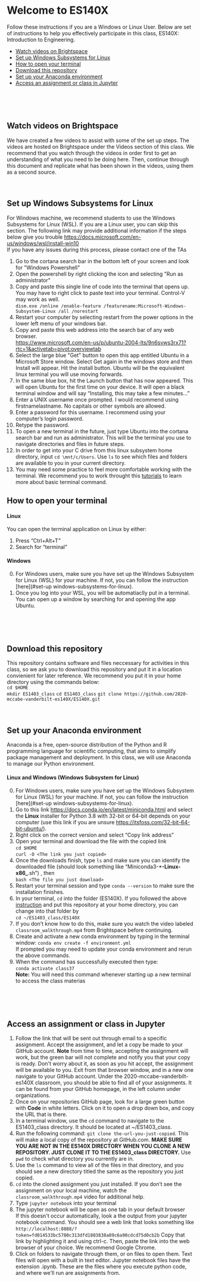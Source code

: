 # Welcome to ES140X

Follow these instructions if you are a Windows or Linux User.
Below are set of instructions to help you effectively participate 
in this class, ES140X: Introduction to Engineering. 

- [Watch videos on Brightspace](#watch-videos-on-brightspace)
- [Set up Windows Subsystems for Linux](#set-up-windows-subsystems-for-linux)
- [How to open your terminal](#how-to-open-your-terminal)
- [Download this repository](#download-this-repository)
- [Set up your Anaconda environment](#set-up-your-anaconda-environment)
- [Access an assignment or class in Jupyter](#access-an-assignment-or-class-in-jupyter)

<br />
<br />
<br />


## Watch videos on Brightspace

We have created a few videos to assist with some of the set up steps. The videos are hosted on Brightspace under the Videos section of this class. We recommend that you watch through the videos in order first to get an understanding of what you need to be doing here. Then, continue through this document and replicate what has been shown in the videos, using them as a second source.
<br />
<br />
<br />

## Set up Windows Subsystems for Linux 

For Windows machine, we recommend students to use the Windows Subsystems for Linux (WSL). If you are a Linux user, you can skip this section. The following link may provide additional information if the steps below give you trouble   https://docs.microsoft.com/en-us/windows/wsl/install-win10  
If you have any issues during this process, please contact one of the TAs  
1. Go to the cortana search bar in the bottom left of your screen and look for "Windows Powershell"
2. Open the powershell by right clicking the icon and selecting "Run as administrator"
3. Copy and paste this single line of code into the terminal that opens up. You may have to right click to paste text into your terminal. Control-V may work as well.  
      `dism.exe /online /enable-feature /featurename:Microsoft-Windows-Subsystem-Linux /all /norestart`
4. Restart your computer by selecting restart from the power options in the lower left menu of your windows bar.
5. Copy and paste this web address into the search bar of any web browser.  
    https://www.microsoft.com/en-us/p/ubuntu-2004-lts/9n6svws3rx71?rtc=1&activetab=pivot:overviewtab
6.  Select the large blue "Get" button to open this app entitled Ubuntu in a Microsoft Store window. Select Get again in the windows store and then Install will appear. Hit the install button. Ubuntu will be the equivalent linux terminal you will use moving forwards.
7. In the same blue box, hit the Launch button that has now appeared. This will open Ubuntu for the first time on your device. It will open a black terminal window and will say “Installing, this may take a few minutes...” 
8. Enter a UNIX username once prompted. I would recommend using firstnamelastname. No capitals or other symbols are allowed.
9. Enter a password for this username. I recommend using your computer’s login password.
10. Retype the password.
11. To open a new terminal in the future, just type Ubuntu into the cortana search bar and run as administrator. This will be the terminal you use to navigate directories and files in future steps.
12. In order to get into your C drive from this linux subsystem home directory, input `cd \mnt/c/Users`. Use `ls` to see which files and folders are available to you in your current directory.
13. You may need some practice to feel more comfortable working with the terminal. 
        We recommend you to work throught this [tutorials](https://swcarpentry.github.io/shell-novice/)
        to learn more about basic terminal command. 


## How to open your terminal

#### Linux 
You can open the terminal application on Linux by either:
1. Press “Ctrl+Alt+T”
2. Search for “terminal” 

#### Windows
0.  For Windows users, make sure you have set up the Windows Subsystem for Linux (WSL) for your machine. If not, you can follow the instruction [here](#set-up windows-subsystems-for-linux).
1. Once you log into your WSL, you will be automatiaclly put in a terminal. You can open up a window by searching for and opening the app Ubuntu.
  <br />
  <br />
  <br />


## Download this repository

This repository contains software and files neccessary for activities in this class, so we ask you to download this repository and put it in a location convienient for later reference. We recommend you put it in your home directory using the commands below:  
`cd $HOME`  
`mkdir ES1403_class`
`cd ES1403_class`
`git clone https://github.com/2020-mccabe-vanderbilt-es140X/ES140X.git`
<br />
<br />
<br />

## Set up your Anaconda environment

Anaconda is a free, open-source distribution of the Python and R programming language for scientific computing, that aims to simplify package management and deployment. In this class, we will use Anaconda to manage our Python environment. 


#### Linux and Windows (Windows Subsystem for Linux)
0.   For Windows users, make sure you have set up the Windows Subsystem for Linux (WSL) for your machine. If not, you can follow the instruction [here](#set-up windows-subsystems-for-linux).  
1. Go to this link https://docs.conda.io/en/latest/miniconda.html and select the **Linux** installer for Python 3.8 with 32-bit or 64-bit depends on your computer (use this link if you are unsure https://itsfoss.com/32-bit-64-bit-ubuntu/). 
2. Right click on the correct version and select “Copy link address”
3. Open your terminal and download the file with the copied link  
    `cd $HOME`  
    `curl -O <The link you just copied>`  
4. Once the downloads finish, type `ls` and make sure you can identify the downloaded file (should look something like “Miniconda3-***-Linux-x86_**.sh”) , then   
    `bash <The file you just download>`
5. Restart your terminal session and type `conda --version` to make sure the installation finishes. 
6. In your terminal, `cd` into the folder (ES140X).
If you followed the above [instruction](#Download-this-repository) and put this repository at your home directory, you can change into that folder by  
`cd ~/ES1403_class/ES140X`
7. If you don’t know how to do this, make sure you watch the video labeled `classroom_walkthrough.mp4` from Brightspace before continuing.
8. Create and activate a new conda environment by typing in the terminal window:
    `conda env create -f environment.yml`  
    If prompted you may need to update your conda environment and rerun the above commands.
9. When the command has successfully executed then type:  
    `conda activate class37`   
**Note:** You will need this command whenever starting up a new terminal to access the class materias
  <br />
  <br />
  <br />

## Access an assignment or class in Jupyter

1. Follow the link that will be sent out through email to a specific assignment. Accept the assignment, and let a copy be made to your GitHub account. 
**Note** from time to time, accepting the assignment will work, but the green bar will not complete and notify you that your copy is ready. Don't worry about it, as soon as you hit accept, the assignment will be available to you. Exit from that browser window, and in a new one navigate to your GitHub account. Under the 2020-mccabe-vanderbilt-es140X classroom, you should be able to find all of your assignments. It can be found from your GitHub homepage, in the left column under organizations. 
2. Once on your repositories GitHub page, look for a large green button with **Code** in white letters. Click on it to open a drop down box, and copy the URL that is there. 
3. In a terminal window, use the `cd` command to navigate to the ES1403_class directory. It should be located at ~/ES1403_class.
4. Run the following command: `git clone the-url-you-just-copied`. This will make a local copy of the repository at GitHub.com. 
**MAKE SURE YOU ARE NOT IN THE ES140X DIRECTORY WHEN YOU CLONE A NEW REPOSITORY. JUST CLONE IT TO THE ES1403_class DIRECTORY.**
Use `pwd` to check what directory you currently are in.
5. Use the `ls` command to view all of the files in that directory, and you should see a new directory titled the same as the repository you just copied.
6. `cd` into the cloned assignment you just installed. If you don’t see the assignment on your local machine, watch the `classroom_walkthrough.mp4` video for additional help.
7. Type `jupyter notebook` into your terminal
8. The jupyter notebook will be open as one tab in your default browser  
If this doesn't occur automatically, look a the output from your jupyter notebook command. You should see a web link that looks something like `http://localhost:8888/?token=fd014533bc5780c313dfd1803838a89c6a90cdcd75d0cb2b` Copy that link by highlighting it and using ctrl-c. Then, paste the link into the web browser of your choice. We recommend Google Chrome.
9. Click on folders to navigate through them, or on files to open them. Text files will open with a built in text editor. Jupyter notebook files have the extension .ipynb. These are the files where you execute python code, and where we'll run are assignments from.


